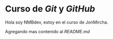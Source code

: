 # Curso de _Git_ y _GitHub_

Hola soy NMBdev, estoy en el curso de JonMircha.

Agregando mas contenido al _README.md_